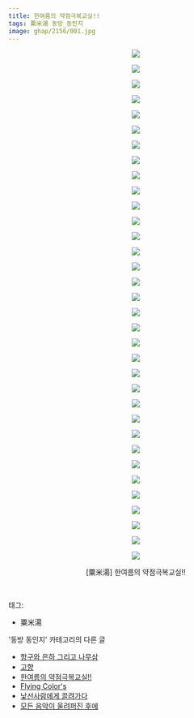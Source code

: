 ```yaml
---
title: 한여름의 약점극복교실!!
tags: 粟米湯 동방_동인지
image: ghap/2156/001.jpg
---
```

<div class="article">
<p style="text-align: center; clear: none; float: none;"><img src="{{ site.nasurl }}/ghap/2156/001.jpg"/></p>
<p style="text-align: center; clear: none; float: none;"><img src="{{ site.nasurl }}/ghap/2156/002.jpg"/></p>
<p style="text-align: center; clear: none; float: none;"><img src="{{ site.nasurl }}/ghap/2156/003.jpg"/></p>
<p style="text-align: center; clear: none; float: none;"><img src="{{ site.nasurl }}/ghap/2156/004.jpg"/></p>
<p style="text-align: center; clear: none; float: none;"><img src="{{ site.nasurl }}/ghap/2156/005.jpg"/></p>
<p style="text-align: center; clear: none; float: none;"><img src="{{ site.nasurl }}/ghap/2156/006.jpg"/></p>
<p style="text-align: center; clear: none; float: none;"><img src="{{ site.nasurl }}/ghap/2156/007.jpg"/></p>
<p style="text-align: center; clear: none; float: none;"><img src="{{ site.nasurl }}/ghap/2156/008.jpg"/></p>
<p style="text-align: center; clear: none; float: none;"><img src="{{ site.nasurl }}/ghap/2156/009.jpg"/></p>
<p style="text-align: center; clear: none; float: none;"><img src="{{ site.nasurl }}/ghap/2156/010.jpg"/></p>
<p style="text-align: center; clear: none; float: none;"><img src="{{ site.nasurl }}/ghap/2156/011.jpg"/></p>
<p style="text-align: center; clear: none; float: none;"><img src="{{ site.nasurl }}/ghap/2156/012.jpg"/></p>
<p style="text-align: center; clear: none; float: none;"><img src="{{ site.nasurl }}/ghap/2156/013.jpg"/></p>
<p style="text-align: center; clear: none; float: none;"><img src="{{ site.nasurl }}/ghap/2156/014.jpg"/></p>
<p style="text-align: center; clear: none; float: none;"><img src="{{ site.nasurl }}/ghap/2156/015.jpg"/></p>
<p style="text-align: center; clear: none; float: none;"><img src="{{ site.nasurl }}/ghap/2156/016.jpg"/></p>
<p style="text-align: center; clear: none; float: none;"><img src="{{ site.nasurl }}/ghap/2156/017.jpg"/></p>
<p style="text-align: center; clear: none; float: none;"><img src="{{ site.nasurl }}/ghap/2156/018.jpg"/></p>
<p style="text-align: center; clear: none; float: none;"><img src="{{ site.nasurl }}/ghap/2156/019.jpg"/></p>
<p style="text-align: center; clear: none; float: none;"><img src="{{ site.nasurl }}/ghap/2156/020.jpg"/></p>
<p style="text-align: center; clear: none; float: none;"><img src="{{ site.nasurl }}/ghap/2156/021.jpg"/></p>
<p style="text-align: center; clear: none; float: none;"><img src="{{ site.nasurl }}/ghap/2156/022.jpg"/></p>
<p style="text-align: center; clear: none; float: none;"><img src="{{ site.nasurl }}/ghap/2156/023.jpg"/></p>
<p style="text-align: center; clear: none; float: none;"><img src="{{ site.nasurl }}/ghap/2156/024.jpg"/></p>
<p style="text-align: center; clear: none; float: none;"><img src="{{ site.nasurl }}/ghap/2156/025.jpg"/></p>
<p style="text-align: center; clear: none; float: none;"><img src="{{ site.nasurl }}/ghap/2156/026.jpg"/></p>
<p style="text-align: center; clear: none; float: none;"><img src="{{ site.nasurl }}/ghap/2156/027.jpg"/></p>
<p style="text-align: center; clear: none; float: none;"><img src="{{ site.nasurl }}/ghap/2156/028.jpg"/></p>
<p style="text-align: center; clear: none; float: none;"><img src="{{ site.nasurl }}/ghap/2156/029.jpg"/></p>
<p style="text-align: center; clear: none; float: none;"><img src="{{ site.nasurl }}/ghap/2156/030.jpg"/></p>
<p style="text-align: center; clear: none; float: none;"><img src="{{ site.nasurl }}/ghap/2156/031.jpg"/></p>
<p style="text-align: center; clear: none; float: none;"><img src="{{ site.nasurl }}/ghap/2156/032.jpg"/></p>
<p style="text-align: center; clear: none; float: none;"><img src="{{ site.nasurl }}/ghap/2156/033.jpg"/></p>
<p style="text-align: center; clear: none; float: none;"><img src="{{ site.nasurl }}/ghap/2156/034.jpg"/></p>
<p style="text-align: center; clear: none; float: none;">[粟米湯] 한여름의 약점극복교실!!</p>
<p><br/></p>
</div><div class="tagTrail">
<p>태그: </p>
<ul>
<li>粟米湯</li>
</ul>
</div><div class="another">
<p>'동방 동인지' 카테고리의 다른 글</p>
<ul>
<li><a href="/2016-09-13-ghap_2160">항구와 은하 그리고 나무삼</a></li>
<li><a href="/2016-09-13-ghap_2159">고향</a></li>
<li><a href="/2016-09-13-ghap_2156">한여름의 약점극복교실!!</a></li>
<li><a href="/2016-09-13-ghap_2155">Flying Color's</a></li>
<li><a href="/2016-09-12-ghap_2154">낯선사람에게 끌려가다</a></li>
<li><a href="/2016-09-12-ghap_2153">모든 음악이 울려퍼진 후에</a></li>
</ul>
</div><div class="cb_module cb_fluid">
<div class="cb_wrt cb_profile">
</div><!-- commentList close -->
</div>